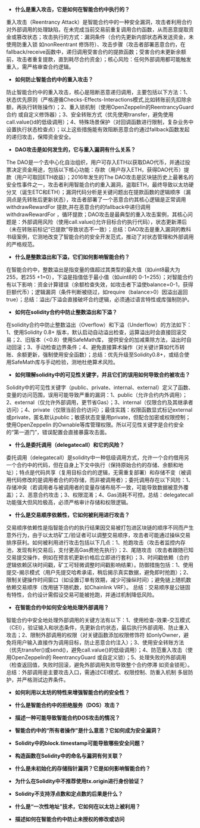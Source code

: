- **什么是重入攻击，它是如何在智能合约中执行的？**

重入攻击（Reentrancy Attack）是智能合约中的一种安全漏洞，攻击者利用合约对外部调用的处理缺陷，在未完成当前交易前重复调用合约函数，从而恶意提取资金或篡改状态；攻击执行的方式：漏洞条件（合约先更新内部状态再发送资金，未使用防重入锁 如nonReentrant 修饰符）、攻击步骤（攻击者部署恶意合约，在fallback/receive函数中，递归调用受害合约的提款函数；受害合约未更新余额前，攻击者重复提款，直到耗尽合约资金）；核心风险：任何外部调用都可能触发重入，需严格审查合约逻辑。

- **如何防止智能合约中的重入攻击？**

防止智能合约中的重入攻击，核心是阻断恶意递归调用，主要包括以下方法：1、状态优先原则（严格遵循Checks-Effects-Interactions模式,比如转账前先扣除余额，再执行转账操作）；2、重入锁机制（使用OpenZeppelin的ReentrancyGuard合约 或自定义修饰器）；3、安全转账方式（优先使用transfer，避免使用call.value()d的低级调用）；4、特殊场景保护（对回调函数进行限制，复杂业务中设置执行状态检查点）；以上这些措施能有效阻断恶意合约通过fallback函数发起的递归攻击，保障资金安全。

- **DAO攻击是如何发生的，它与重入漏洞有什么关系？**

The DAO是一个去中心化自治组织，用户可存入ETH以获取DAO代币，并通过投票决定资金用途，包括以下核心功能：存款（用户存入ETH，获得DAO代币）提款（用户可取回ETH收益）；2016年发生的The DAO攻击是区块链历史上最著名的安全性事件之一，攻击者利用智能合约的重入漏洞，盗取ETH，最终导致以太坊硬分叉（诞生ETC和ETH）；漏洞代码分析是关键问题出在提款函数的逻辑顺序（漏洞点是先转账后更新状态），攻击者部署了一个恶意合约其核心逻辑是正常调用withdrawRewardFor 提款,并在恶意合约的fallback中递归调用withdrawRewardFor ，循环提款；DAO攻击是最典型的重入攻击案例，其核心问题是：外部调用风险（使用call.value()允许目标合约执行代码），状态更新滞后（未在转账前标记“已提款”导致状态不一致）；总结：DAO攻击是重入漏洞的教科书级案例，它测地改变了智能合约的安全开发范式，推动了对状态管理和外部调用的严格规范。

- **什么是整数溢出和下溢，它们如何影响智能合约？**

在智能合约中，整数溢出是指变量的值超过其类型的最大值（如uint8最大为255，若255 +1=0），下溢是指值低于最小值（如uint8的 0-1=255）；对智能合约有以下影响：资金计算错误（余额检查失效，如攻击者下溢使balance=0-1，获得巨额代币）；逻辑漏洞（条件判断被绕过，如require（balance>0）因溢出返回true）；总结：溢出/下溢会直接破坏合约逻辑，必须通过语言特性或库强制防护。

- **如何在solidity合约中防止整数溢出和下溢？**

在solidity合约中防止整数溢出（Overflow）和下溢（Underflow）的方法如下：1、使用Solidity 0.8+ 版本，默认启动自动溢出检查，运算溢出时会直接回滚交易；2、旧版本（<0.8）使用SafeMath库， 提供安全的加减乘除方法，溢出时自动回滚；3、手动检查边界条件；4、避免直接算术操作（对关键计算如代币转账、余额更新，强制使用安全函数）；总结：优先升级至Solidity0.8+，或结合使用SafeMath库与手动检验，测地杜绝算术风险。

- **如何理解solidity中的可见性关键字，并且它们的误用如何导致合约被攻击？**

Solidity中的可见性关键字（public、private、internal、external）定义了函数、变量的访问范围，误用可能导致严重的漏洞：1、public（允许合约内外调用）；2、external（仅允许外部调用，更节省Gas）；3、internal（仅限合约及其继承者访问）；4、private（仅限当前合约访问）；最佳实践：权限函数显式标记external或private，匿名默认public；敏感状态变量用private，但配合加密或权限控制；使用OpenZeppelin 的Ownable等库管理权限。所以可见性关键字是合约安全的“第一道门”，错误配置会直接暴露攻击面。

- **什么是委托调用（delegatecall）和它的风险？**

委托调用（delegatecall）是solidity中一种低级调用方式，允许一个合约借用另一个合约中的代码，但在自身上下文中执行（保持原始合约的存储、余额和地址）；特点是代码共享（复用目标合约的逻辑，无需重复部署）和存储不变（被调用代码修改的是调用者合约的存储，而非被调用者）；委托调用存在以下风险：1、存储冲突（若调用者与被调用者的变量存储布局不一致，可能导致数据被意外覆盖）；2、恶意合约攻击；3、权限混淆；4、Gas消耗不可控。总结：delegatecall功能强大但风险极高，必须严格审计存储和权限逻辑。

- **什么是交易顺序依赖性，它如何被利用进行攻击？**

交易顺序依赖性是指智能合约的执行结果因交易被打包进区块链的顺序不同而产生意外行为，由于以太坊矿工/验证者可以调整交易顺序，攻击者可能通过操纵交易排序获利。如何被利用进行攻击包括以下几点：1、抢跑攻击（攻击者监控内存池，发现有利交易后，支付更高Gas费抢先执行）；2、尾随攻击（攻击者跟随已知交易提交操作，例如在预言机更新价格后立即进行套利）；3、时间戳依赖（合约逻辑依赖区块时间戳，矿工可轻微调整时间戳影响结果）。防御措施包括：1、使用提交-揭示模式（用户先提交哈希承诺，稍后揭示真实数据，避免即时抢跑）；2、限制关键操作时间窗口（如设置订单有效期，减少可操纵时间）；避免链上随机数依赖交易顺序（改用链下随机数，如Chainlink VRF）。 总结：交易顺序是公链固有特性，合约设计需假设交易可能被抢跑，并通过机制降低风险。

- **在智能合约中如何安全地处理外部调用？**

智能合约中安全地处理外部调用的关键方法有以下：1、使用检查-效果-交互模式（CEI），验证输入和状态条件，先更新合约状态，最后执行外部调用、防止重入攻击；2、限制外部调用的权限（对关键函数添加权限修饰符 如onlyOwner，避免将用户输入直接作为调用目标，防止恶意合约注入）；3、使用安全转账方法（优先transfer()或send()，避免call.value()的低级调用）；4、防范重入攻击（使用OpenZeppelin的 ReentrancyGuard 或自定义锁）；5、处理失败的外部调用（检查返回值，失败时回滚，避免外部调用失败导致整个合约停滞 如资金锁死）。总结：外部调用是主要攻击入口，需通过CEI模式、权限控制、防重入机制 多层防护，并严格测试边界条件。

- **如何利用以太坊的特性来增强智能合约的安全性？**

- **什么是智能合约中的拒绝服务（DOS）攻击？**

- **描述一种可能导致智能合约DOS攻击的情况？**

- **智能合约中的“所有者操作”是什么意思？它如何成为安全漏洞？**

- **Solidity中的block.timestamp可能导致哪些安全问题？**

- **构造函数在Solidity中的命名与漏洞有何关联？**

- **什么是未初始化的存储指针漏洞？它是如何影响智能合约？**

- **为什么在Solidity中不推荐使用tx.origin进行身份验证？**

- **Solidity不支持浮点数和定点数的后果是什么？**

- **什么是“一次性地址”技术，它如何在以太坊上被利用？**

- **描述如何在智能合约中防止未授权的修改或访问**

